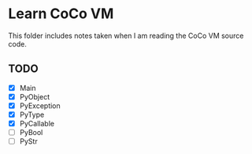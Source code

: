 # Learn CoCo VM

This folder includes notes taken when I am reading the CoCo VM source
code.

## TODO

* [x] Main
* [x] PyObject
* [x] PyException
* [x] PyType
* [x] PyCallable
* [ ] PyBool
* [ ] PyStr
